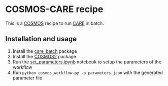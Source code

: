 # COSMOS-CARE recipe

This is a [COSMOS](https://github.com/Mizzou-CBMI/COSMOS2) recipe to run [CARE](https://csbdeep.bioimagecomputing.com/tools/care/) in batch. 

## Installation and usage

1. Install the [care_batch](https://github.com/amedyukhina/care_batch) package
2. Install the [COSMOS2](https://github.com/Mizzou-CBMI/COSMOS2) package
3. Run the [set_parameters.ipynb](set_parameters.ipynb) notebook to setup the parameters of the workflow
4. Run `python cosmos_workflow.py -p parameters.json` with the generated parameter file

